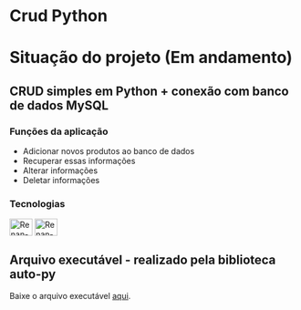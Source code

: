 # Crud Python
# Situação do projeto (Em andamento)

## CRUD simples em Python + conexão com banco de dados MySQL

### Funções da aplicação
- Adicionar novos produtos ao banco de dados
- Recuperar essas informações  
- Alterar informações 
- Deletar informações


### Tecnologias
<div>
    <img align="center" alt="Renan-Python" height="30" width="40"  src="https://cdn.jsdelivr.net/gh/devicons/devicon/icons/python/python-original.svg" />
    <img align="center" alt="Renan-MySQL" height="30" width="40"  src="https://cdn.jsdelivr.net/gh/devicons/devicon/icons/mysql/mysql-original.svg" /> 

</div>

## Arquivo executável - realizado pela biblioteca auto-py
Baixe o arquivo executável [aqui](/Search.exe).
